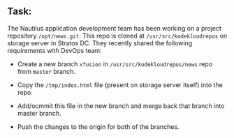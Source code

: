## Task:

The Nautilus application development team has been working on a project repository `/opt/news.git`. This repo is cloned at `/usr/src/kodekloudrepos` on storage server in Stratos DC. They recently shared the following requirements with DevOps team:

* Create a new branch `xfusion` in `/usr/src/kodekloudrepos/news` repo from `master` branch.

* Copy the `/tmp/index.html` file (present on storage server itself) into the repo. 

* Add/ocmmit this file in the new branch and merge back that branch into master branch. 

* Push the changes to the origin for both of the branches.